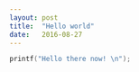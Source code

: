 ```yaml
---
layout: post
title:  "Hello world"
date:   2016-08-27
---
```



``` C++
printf("Hello there now! \n");
```
